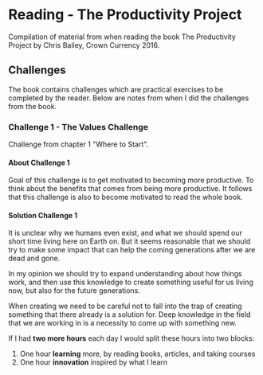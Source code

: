 # Reading - The Productivity Project

Compilation of material from when reading the book The Productivity Project by Chris Bailey, Crown Currency 2016.

## Challenges

The book contains challenges which are practical exercises to be completed by the reader. Below are notes from when I did the challenges from the book.

### Challenge 1 - The Values Challenge

Challenge from chapter 1 "Where to Start".

#### About Challenge 1

Goal of this challenge is to get motivated to becoming more productive. To think about the benefits that comes from being more productive. It follows that this challenge is also to become motivated to read the whole book.

#### Solution Challenge 1

It is unclear why we humans even exist, and what we should spend our short time living here on Earth on. But it seems reasonable that we should try to make some impact that can help the coming generations after we are dead and gone.

In my opinion we should try to expand understanding about how things work, and then use this knowledge to create something useful for us living now, but also for the future generations.

When creating we need to be careful not to fall into the trap of creating something that there already is a solution for. Deep knowledge in the field that we are working in is a necessity to come up with something new.

If I had **two more hours** each day I would split these hours into two blocks:

1. One hour **learning** more, by reading books, articles, and taking courses
2. One hour **innovation** inspired by what I learn
